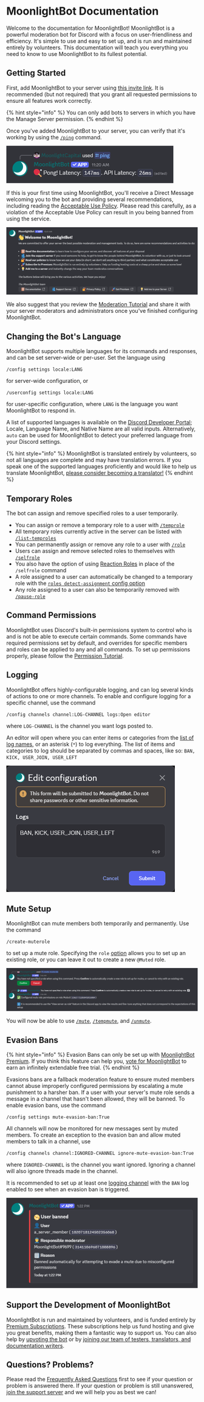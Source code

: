 # MoonlightBot Documentation

Welcome to the documentation for MoonlightBot! MoonlightBot is a powerful moderation bot for Discord with a focus on user-friendliness and efficiency. It's simple to use and easy to set up, and is run and maintained entirely by volunteers. This documentation will teach you everything you need to know to use MoonlightBot to its fullest potential.

## Getting Started

First, add MoonlightBot to your server using [this invite link](https://discord.com/api/oauth2/authorize?client_id=314110696071888896&permissions=1512298638534&scope=applications.commands%20bot). It is recommended (but not required) that you grant all requested permissions to ensure all features work correctly.

{% hint style="info" %} You can only add bots to servers in which you have the Manage Server permission. {% endhint %}

Once you've added MoonlightBot to your server, you can verify that it's working by using the [`/ping`](./miscellaneous-commands/other-minor-commands.md#ping) command.

![Result of /ping command](./.gitbook/assets/MainPagePing.png)

If this is your first time using MoonlightBot, you'll receive a Direct Message welcoming you to the bot and providing several recommendations, including reading the [Acceptable Use Policy](./policies/acceptable-use-policy.md). Please read this carefully, as a violation of the Acceptable Use Policy can result in you being banned from using the service.

![Welcome message](./.gitbook/assets/MainPageWelcome.png)

We also suggest that you review the [Moderation Tutorial](./start-up/moderation-tutorial.md) and share it with your server moderators and administrators once you've finished configuring MoonlightBot.

## Changing the Bot's Language

MoonlightBot supports multiple languages for its commands and responses, and can be set server-wide or per-user. Set the language using
```
/config settings locale:LANG
```
for server-wide configuration, or
```
/userconfig settings locale:LANG
```
for user-specific configuration, where `LANG` is the language you want MoonlightBot to respond in.

A list of supported languages is available on the [Discord Developer Portal](https://discord.com/developers/docs/reference#locales); Locale, Language Name, and Native Name are all valid inputs. Alternatively, `auto` can be used for MoonlightBot to detect your preferred language from your Discord settings.

{% hint style="info" %} MoonlightBot is translated entirely by volunteers, so not all languages are complete and may have translation errors. If you speak one of the supported languages proficiently and would like to help us translate MoonlightBot, <a href="./support/volunteering.md">please consider becoming a translator!</a> {% endhint %}

## Temporary Roles

The bot can assign and remove specified roles to a user temporarily.

* You can assign or remove a temporary role to a user with [`/temprole`](./role-management-commands/temprole.md)
* All temporary roles currently active in the server can be listed with [`/list-temproles`](./role-management-commands/list-temproles.md)
* You can permanently assign or remove any role to a user with [`/role`](./role-management-commands/role.md)
* Users can assign and remove selected roles to themselves with [`/selfrole`](./role-management-commands/selfrole.md)
* You also have the option of using [Reaction Roles](./start-up/setting-up-reaction-roles.md) in place of the `/selfrole` command
* A role assigned to a user can automatically be changed to a temporary role with the [`roles detect-assignment` config option](./management-commands/config.md#roles-detect-assignment)
* Any role assigned to a user can also be temporarily removed with [`/pause-role`](./role-management-commands/pause-role.md)

## Command Permissions

MoonlightBot uses Discord's built-in permissions system to control who is and is not be able to execute certain commands. Some commands have required permissions set by default, and overrides for specific members and roles can be applied to any and all commands. To set up permissions properly, please follow the [Permission Tutorial](./start-up/permission-tutorial.md).

## Logging

MoonlightBot offers highly-configurable logging, and can log several kinds of actions to one or more channels. To enable and configure logging for a specific channel, use the command
```
/config channels channel:LOG-CHANNEL logs:Open editor
```
where `LOG-CHANNEL` is the channel you want logs posted to.

An editor will open where you can enter items or categories from the [list of log names](./advanced/list-of-log-names.md), or an asterisk (`*`) to log everything. The list of items and categories to log should be separated by commas and spaces, like so: `BAN, KICK, USER_JOIN, USER_LEFT`

![Log editor popup](./.gitbook/assets/LogEditor.png)

## Mute Setup

MoonlightBot can mute members both temporarily and permanently. Use the command
```
/create-muterole
```
to set up a mute role. Specifying the `role` [option](./start-up/options.md) allows you to set up an existing role, or you can leave it out to create a new `@Muted` role.

![Result of /create-muterole command](./.gitbook/assets/MainPageMuterole.png)

You will now be able to use [`/mute`](./moderation-commands/mute.md),  [`/tempmute`](./moderation-commands/tempmute.md), and [`/unmute`](./moderation-commands/unmute.md).

## Evasion Bans

{% hint style="info" %} Evasion Bans can only be set up with <a href="./support/premium.md">MoonlightBot Premium</a>. If you think this feature can help you, <a href="./support/upvote-moonlightbot.md">vote for MoonlightBot</a> to earn an infinitely extendable free trial. {% endhint %}

Evasions bans are a fallback moderation feature to ensure muted members cannot abuse improperly configured permissions by escalating a mute punishment to a harsher ban. If a user with your server's mute role sends a message in a channel that hasn't been allowed, they will be banned. To enable evasion bans, use the command
```
/config settings mute-evasion-ban:True
```
All channels will now be monitored for new messages sent by muted members. To create an exception to the evasion ban and allow muted members to talk in a channel, use
```
/config channels channel:IGNORED-CHANNEL ignore-mute-evasion-ban:True
```
where `IGNORED-CHANNEL` is the channel you want ignored. Ignoring a channel will also ignore threads made in the channel.

It is recommended to set up at least one [logging channel](./README.md#logging) with the `BAN` log enabled to see when an evasion ban is triggered.

![Ban log of an evasion ban](./.gitbook/assets/EvasionBanLog.png)

## Support the Development of MoonlightBot

MoonlightBot is run and maintained by volunteers, and is funded entirely by [Premium Subscriptions](./support/premium.md). These subscriptions help us fund hosting and give you great benefits, making them a fantastic way to support us. You can also help by [upvoting the bot](./support/upvote-moonlightbot.md) or by [joining our team of testers, translators, and documentation writers](./support/volunteering.md).

## Questions? Problems?

Please read the [Frequently Asked Questions](./start-up/faqs.md) first to see if your question or problem is answered there. If your question or problem is still unanswered, [join the support server](https://discord.gg/hNQWVVC) and we will help you as best we can!